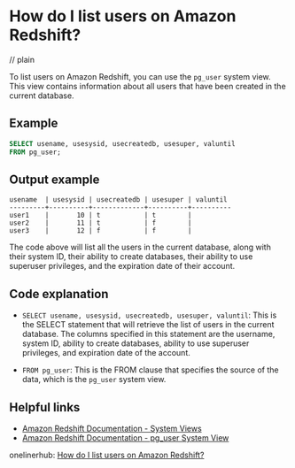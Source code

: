 # How do I list users on Amazon Redshift?
// plain

To list users on Amazon Redshift, you can use the `pg_user` system view. This view contains information about all users that have been created in the current database.

## Example


```SQL
SELECT usename, usesysid, usecreatedb, usesuper, valuntil
FROM pg_user;
```

## Output example

```
usename  | usesysid | usecreatedb | usesuper | valuntil
---------+----------+-------------+----------+----------
user1    |       10 | t           | t        |
user2    |       11 | t           | f        |
user3    |       12 | f           | f        |
```

The code above will list all the users in the current database, along with their system ID, their ability to create databases, their ability to use superuser privileges, and the expiration date of their account.

## Code explanation


- `SELECT usename, usesysid, usecreatedb, usesuper, valuntil`: This is the SELECT statement that will retrieve the list of users in the current database. The columns specified in this statement are the username, system ID, ability to create databases, ability to use superuser privileges, and expiration date of the account.

- `FROM pg_user`: This is the FROM clause that specifies the source of the data, which is the `pg_user` system view.

## Helpful links

- [Amazon Redshift Documentation - System Views](https://docs.aws.amazon.com/redshift/latest/dg/r_System_views.html)
- [Amazon Redshift Documentation - pg_user System View](https://docs.aws.amazon.com/redshift/latest/dg/r_PG_USER.html)

onelinerhub: [How do I list users on Amazon Redshift?](https://onelinerhub.com/amazon-redshift/how-do-i-list-users-on-amazon-redshift)